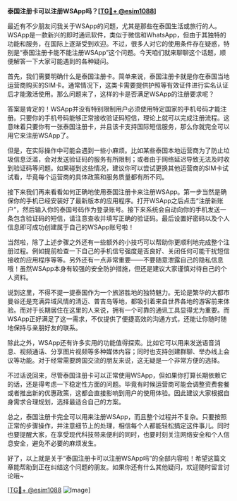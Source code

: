 **泰国注册卡可以注册WSApp吗？[[TG💪+ @esim1088](https://t.me/s/esim1088)]**

最近有不少朋友问我关于WSApp的问题，尤其是那些在泰国生活或旅行的人。WSApp是一款新兴的即时通讯软件，类似于微信和WhatsApp，但由于其独特的功能和服务，在国际上逐渐受到欢迎。不过，很多人对它的使用条件存在疑惑，特别是“泰国注册卡能不能注册WSApp”这个问题。今天咱们就来聊聊这个话题，顺便解答一下大家可能遇到的各种疑问。

首先，我们需要明确什么是泰国注册卡。简单来说，泰国注册卡就是你在泰国当地运营商购买的SIM卡。通常情况下，这类卡需要提供护照等有效证件进行实名认证后才能激活使用。那么问题来了，这样的卡是否满足WSApp的注册要求呢？

答案是肯定的！WSApp并没有特别限制用户必须使用特定国家的手机号码才能注册。只要你的手机号码能够正常接收验证码短信，理论上就可以完成注册流程。这意味着只要你有一张泰国注册卡，并且该卡支持国际短信服务，那么你就完全可以用它来注册WSApp了。

但是，在实际操作中可能会遇到一些小麻烦。比如某些泰国本地运营商为了防止垃圾信息泛滥，会对发送验证码的服务有所限制；或者由于网络延迟导致无法及时收到验证码等问题。如果碰到这些情况，建议你可以尝试更换其他运营商的SIM卡试试看，毕竟每个运营商的具体政策和服务质量都有所不同。

接下来我们再来看看如何正确地使用泰国注册卡来注册WSApp。第一步当然是确保你的手机已经安装好了最新版本的应用程序。打开WSApp之后点击“注册新账户”，然后输入你的泰国号码作为登录账号。接下来系统会自动向你的手机发送一条包含验证码的短信，请注意查收并填写正确的验证码。最后设置好密码以及个人信息即可成功创建属于自己的WSApp账号啦！

当然啦，除了上述步骤之外还有一些额外的小技巧可以帮助你更顺利地完成整个注册过程。例如提前检查一下自己的手机信号强度是否良好、关闭任何可能干扰短信接收的应用程序等等。另外还有一点非常重要——不要随意泄露自己的隐私信息哦！虽然WSApp本身有较强的安全防护措施，但还是建议大家谨慎对待自己的个人资料。

说到这里，不得不提一提泰国作为一个旅游胜地的独特魅力。无论是繁华的大都市曼谷还是充满异域风情的清迈、普吉岛等地，都吸引着来自世界各地的游客前来体验。而对于长期居住在这里的人来说，拥有一个可靠的通讯工具显得尤为重要。而WSApp正好满足了这一需求，不仅提供了便捷高效的沟通方式，还能让你随时随地保持与亲朋好友的联系。

除此之外，WSApp还有许多实用的功能值得探索。比如它可以用来发送语音消息、视频通话、分享图片视频等多种媒体内容；同时也支持创建群聊、举办线上会议等功能。对于经常需要跨国交流的朋友来说，这无疑是一个非常方便的选择。

不过话说回来，尽管泰国注册卡可以正常使用WSApp，但如果你打算长期依赖它的话，还是得考虑一下稳定性方面的问题。毕竟有时候运营商可能会调整资费套餐或者推出新的优惠政策，这都会直接影响到用户的使用体验。因此建议大家根据自身需求合理规划，选择最适合自己的方案。

总之，泰国注册卡完全可以用来注册WSApp，而且整个过程并不复杂。只要按照正常的步骤操作，并注意细节上的处理，相信每个人都能轻松搞定这件事儿。同时也要提醒大家，在享受现代科技带来便利的同时，也要时刻关注网络安全和个人信息安全，避免不必要的麻烦发生。

好了，以上就是关于“泰国注册卡可以注册WSApp吗”的全部内容啦！希望这篇文章能帮助到正在纠结这个问题的朋友。如果你还有什么其他疑问，欢迎随时留言讨论哦~ 

[[TG💪+ @esim1088](https://t.me/s/esim1088) ![Image](https://i.postimg.cc/4NQfJmqS/Snipaste-2025-05-13-00-14-12.png)]